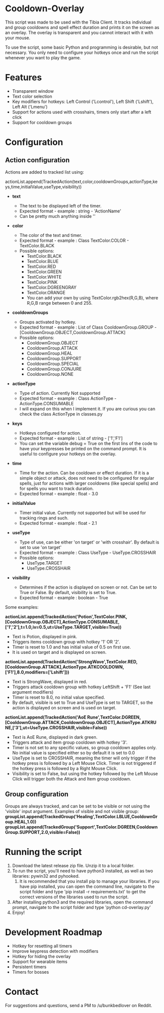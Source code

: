 # Cooldown-Overlay
This script was made to be used with the Tibia Client. It tracks individual and group cooldowns and spell effect duration and prints it on the screen as an overlay. The overlay is transparent and you cannot interact with it with your mouse.

To use the script, some basic Python and programming is desirable, but not necessary. You only need to configure your hotkeys once and run the script whenever you want to play the game.

# Features
* Transparent window
* Text color selection
* Key modifiers for hotkeys: Left Control ('Lcontrol'), Left Shift ('Lshift'), Left Alt ('Lmenu')
* Support for actions used with crosshairs, timers only start after a left click
* Support for cooldown groups

# Configuration
## Action configuration
Actions are added to tracked list using:

actionList.append(TrackedAction(text,color,cooldownGroups,actionType,keys,time,initialValue,useType,visibility))
* **text** 
	* The text to be displayed left of the timer. 
	* Expected format - example : string - 'ActionName'
	* Can be pretty much anything inside ''
	
* **color** 
	* The color of the text and timer. 
	* Expected format - example : Class TextColor.COLOR - TextColor.BLACK
	* Possible options:
		* TextColor.BLACK
		* TextColor.BLUE
		* TextColor.RED
		* TextColor.GREEN
		* TextColor.WHITE
		* TextColor.PINK
		* TextColor.DGREENGRAY
		* TextColor.ORANGE
		* You can add your own by using TextColor.rgb2hex(R,G,B), where R,G,B range between 0 and 255.		
	
* **cooldownGroups** 
	* Groups activated by hotkey.
	* Expected format - example : List of Class CooldownGroup.GROUP - [CooldownGroup.OBJECT,CooldownGroup.ATTACK]
	* Possible options:
		* CooldownGroup.OBJECT
		* CooldownGroup.ATTACK
		* CooldownGroup.HEAL
		* CooldownGroup.SUPPORT
		* CooldownGroup.SPECIAL
		* CooldownGroup.CONJURE
		* CooldownGroup.NONE
			
* **actionType**
	* Type of action. Currently Not supported
	* Expected format - example : Class ActionType - ActionType.CONSUMABLE
	* I will expand on this when I implement it. If you are curious you can check the class ActionType in classes.py
	
* **keys** 
	* Hotkeys configured for action.
	* Expected format - example : List of string - ['1','F1']
	* You can set the variable debug = True on the first lins of the code to have your keypresses be printed on the command prompt. It is useful to configure your hotkeys on the overlay.
	
* **time**
	* Time for the action. Can be cooldown or effect duration. If it is a simple object or attack, does not need to be configured for regular spells, just for actions with larger cooldowns (like special spells) and for spells you want to track duration.
	* Expected format - example : float - 3.0
	
* **initialValue**
	* Timer initial value. Currently not supported but will be used for tracking rings and such.
	* Expected format - example : float - 2.1
	
* **useType**
	* Type of use, can be either 'on target' or 'with crosshair'. By default is set to use 'on target'
	* Expected format - example : Class UseType - UseType.CROSSHAIR
	* Possible options:
		* UseType.TARGET
		* UseType.CROSSHAIR
	
* **visibility**
	* Determines if the action is displayed on screen or not. Can be set to True or False. By default, visibility is set to True.
	* Expected format - example : boolean - True
	

Some examples:

**actionList.append(TrackedAction('Potion',TextColor.PINK,[CooldownGroup.OBJECT],ActionType.CONSUMABLE,['1','2'],t=1.0,iv=0.5,ut=UseType.TARGET,visible=True))**
* Text is Potion, displayed in pink.
* Triggers items cooldown group with hotkey '1' OR '2'.
* Timer is reset to 1.0 and has initial value of 0.5 on first use. 
* It is used on target and is displayed on screen.

**actionList.append(TrackedAction('StrongWave',TextColor.RED,[CooldownGroup.ATTACK],ActionType.ATKCOOLDOWN,['F1'],8.0,modifiers=['Lshift']))**
* Text is StrongWave, displayed in red.
* Triggers attack cooldown group with hotkey LeftShift + 'F1' (See last argument modifiers)
* Timer is reset to 8.0, no initial value specified.
* By default, visible is set to True and UseType is set to TARGET, so the action is displayed on screen and is used on target.

**actionList.append(TrackedAction('AoE Rune',TextColor.DGREEN,[CooldownGroup.ATTACK,CooldownGroup.OBJECT],ActionType.ATKRUNE,['3'],ut=UseType.CROSSHAIR,visible=False))**
* Text is AoE Rune, displayed in dark green.
* Triggers attack and item group cooldown with hotkey '3'.
* Timer is not set to any specific values, so group cooldown applies only. No initial value is specified either so by default it is set to 0.0
* UseType is set to CROSSHAIR, meaning the timer will only trigger if the hotkey press is followed by a Left Mouse Click. Timer is not triggered if the hotkey press is followed by a Right Mouse Click.
* Visibility is set to False, but using the hotkey followed by the Left Mouse Click will trigger both the Attack and Item group cooldown.

## Group configuration
Groups are always tracked, and can be set to be visible or not using the 'visible' input argument.
Examples of visible and not visible group:  
**groupList.append(TrackedGroup('Healing',TextColor.LBLUE,CooldownGroup.HEAL,1.0))**  
**groupList.append(TrackedGroup('Support',TextColor.DGREEN,CooldownGroup.SUPPORT,2.0,visible=False))**

# Running the script
1. Download the latest release zip file. Unzip it to a local folder.
1. To run the script, you'll need to have python3 installed, as well as two libraries: pywin32 and pyhooked.
	1. It is recommended that you install pip to manage your libraries. If you have pip installed, you can open the command line, navigate to the script folder and type 'pip install -r requirements.txt' to get the correct versions of the libraries used to run the script.
1. After installing python3 and the required libraries, open the command prompt, navigate to the script folder and type 'python cd-overlay.py'
1. Enjoy!



# Development Roadmap
* Hotkey for resetting all timers
* Improve keypress detection with modifiers
* Hotkey for hiding the overlay
* Support for wearable items
* Persistent timers
* Timers for bosses

# Contact
For suggestions and questions, send a PM to /u/bunkbedlover on Reddit.
